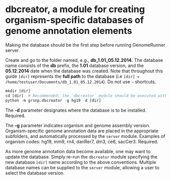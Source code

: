 


dbcreator, a module for creating organism-specific databases of genome annotation elements
========================================================

Making the database should be the first step before running GenomeRunner server.

Create and go to the folder named, e.g., **db_1.01_05.12.2014**. The database name consists of the **db** prefix, the **1.01** database version, and the **05.12.2014** date when the database was created. Note that throughout this guide `[dir]` represents the **full path** to the database (i.e `[dir] = /home/testuser/Documents/db_1.01_05.12.2014`). Do not use `~` shortcuts.


```r
mkdir [dir]
cd [dir]  # Recommended: the `dbcreator` module should be executed within the [dir] folder
python -m grsnp.dbcreator -g hg19 -d [dir]
```


The **-d** parameter designates where the database is to be installed. Required.

The **-g** parameter indicates organism and genome assembly version. Organism-specific genome annotation data are placed in the appropriate subfolders, and automatically processed by the `server` module. Examples of organism codes: hg19, mm9, rn4, danRer7, dm3, ce6, sacCer3. Required.

As more genome annotation data become available, one may want to update the database. Simply re-run the `dbcreator` module specifying the new database `[dir]` name according to the above conventions. Multiple database names can be supplied to the `server` module, allowing a user to select the database version.
